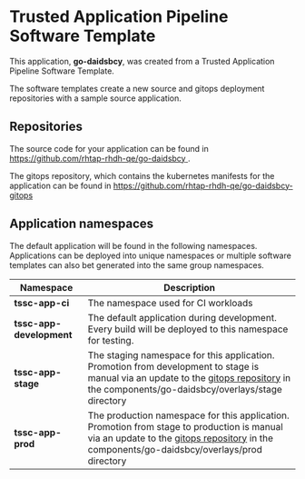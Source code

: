 # Trusted Application Pipeline Software Template

This application, **go-daidsbcy**, was created from a Trusted Application Pipeline Software Template.

The software templates create a new source and gitops deployment repositories with a sample source application. 

## Repositories

The source code for your application can be found in [https://github.com/rhtap-rhdh-qe/go-daidsbcy ](https://github.com/rhtap-rhdh-qe/go-daidsbcy ).
 
The gitops repository, which contains the kubernetes manifests for the application can be found in 
[https://github.com/rhtap-rhdh-qe/go-daidsbcy-gitops ](https://github.com/rhtap-rhdh-qe/go-daidsbcy-gitops ) 

## Application namespaces 

The default application will be found in the following namespaces. Applications can be deployed into unique namespaces or multiple software templates can also bet generated into the same group namespaces.  

|  Namespace   |  Description   |  
| -------- | -------- |
| **tssc-app-ci** | The namespace used for CI workloads |
| **tssc-app-development** | The default application during development. Every build will be deployed to this namespace for testing. |
| **tssc-app-stage** | The staging namespace for this application. Promotion from development to stage is manual via an update to the [gitops repository](https://github.com/rhtap-rhdh-qe/go-daidsbcy-gitops ) in the components/go-daidsbcy/overlays/stage directory |
| **tssc-app-prod** | The production namespace for this application. Promotion from stage to production is manual via an update to the [gitops repository](https://github.com/rhtap-rhdh-qe/go-daidsbcy-gitops ) in the components/go-daidsbcy/overlays/prod directory |